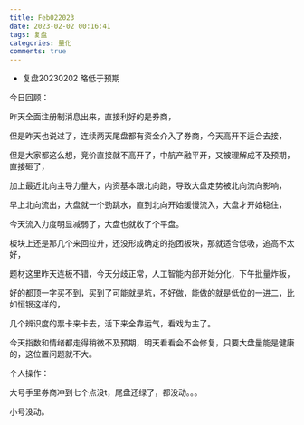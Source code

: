 ```yaml
---
title: Feb022023
date: 2023-02-02 00:16:41
tags: 复盘
categories: 量化
comments: true
---
```


* 复盘20230202 略低于预期

今日回顾：

昨天全面注册制消息出来，直接利好的是券商，

但是昨天也说过了，连续两天尾盘都有资金介入了券商，今天高开不适合去接，

但是大家都这么想，竞价直接就不高开了，中航产融平开，又被理解成不及预期，直接砸了，

加上最近北向主导力量大，内资基本跟北向跑，导致大盘走势被北向流向影响，

早上北向流出，大盘就一个劲跳水，直到北向开始缓慢流入，大盘才开始稳住，

今天流入力度明显减弱了，大盘也就收了个平盘。

板块上还是那几个来回拉升，还没形成确定的抱团板块，那就适合低吸，追高不太好，

题材这里昨天连板不错，今天分歧正常，人工智能内部开始分化，下午批量炸板，

好的都顶一字买不到，买到了可能就是坑，不好做，能做的就是低位的一进二，比如恒银这样的，

几个辨识度的票卡来卡去，活下来全靠运气，看戏为主了。

今天指数和情绪都走得稍微不及预期，明天看看会不会修复，只要大盘量能是健康的，这位置问题就不大。

个人操作：

大号手里券商冲到七个点没t，尾盘还绿了，都没动。。。

小号没动。